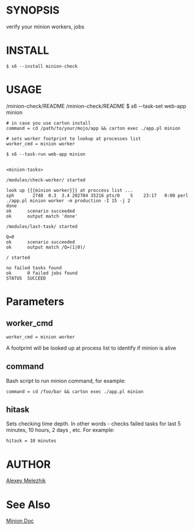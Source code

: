 # SYNOPSIS

verify your minion workers, jobs

# INSTALL
    
    $ s6 --install minion-check
    
# USAGE
  
/minion-check/README
/minion-check/README
    $ s6 --task-set web-app minion
  
    # in case you use carton install
    command = cd /path/to/your/mojo/app && carton exec ./app.pl minion

    # sets worker footprint to lookup at processes list
    worker_cmd = minion worker

    $ s6 --task-run web-app minion


    <minion-tasks>
    
    /modules/check-worker/ started
    
    look up {{{minion worker}}} at proccess list ...
    sph       2748  0.3  3.4 202704 35216 pts/0    S    23:17   0:00 perl ./app.pl minion worker -m production -I 15 -j 2
    done
    ok      scenario succeeded
    ok      output match 'done'
    
    /modules/last-task/ started
    
    Q=0
    ok      scenario succeeded
    ok      output match /Q=(1|0)/
    
    / started
    
    no failed tasks found
    ok      0 failed jobs found
    STATUS  SUCCEED
    
# Parameters

## worker_cmd

    worker_cmd = minion worker

A footprint will be looked up at process list to identify if minion is alive 

## command

Bash script to run minion command, for example:

    command = cd /foo/bar && carton exec ./app.pl minion
    
## hitask

Sets checking time depth. In other words - checks failed tasks for last 5 minutes, 10 hours, 2 days , etc. For example:

    hitask = 10 minutes



# AUTHOR

[Alexey Melezhik](mailto:melezhik@gmail.com)

# See Also

[Minion Doc](https://metacpan.org/pod/Minion)


